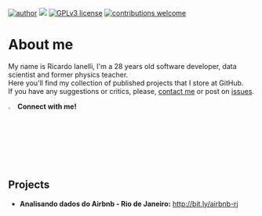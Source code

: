 [![author](https://img.shields.io/badge/author-ricardoianelli-red.svg)](https://www.linkedin.com/in/ricardoianelli/) 
[![](https://img.shields.io/badge/python-3.5+-blue.svg)](https://www.python.org/downloads/release/python-365/) 
[![GPLv3 license](https://img.shields.io/badge/License-GPLv3-blue.svg)](http://perso.crans.org/besson/LICENSE.html) 
[![contributions welcome](https://img.shields.io/badge/contributions-welcome-brightgreen.svg?style=flat)](https://github.com/ricardoianelli/portfolio-data-science/issues)
  
# About me
My name is Ricardo Ianelli, I'm a 28 years old software developer, data scientist and former physics teacher.  
Here you'll find my collection of published projects that I store at GitHub.  
If you have any suggestions or critics, please, [contact me](mailto:ricardoianelli@hotmail.com) or post on [issues](https://github.com/ricardoianelli/portfolio-data-science/issues).
  
[<img alt="LinkedIn - Ricardo Ianelli" width="3%" src="https://image.flaticon.com/icons/png/512/174/174857.png">](https://www.linkedin.com/in/ricardoianelli/) **Connect with me!**

## Projects

* **Analisando dados do Airbnb - Rio de Janeiro:** http://bit.ly/airbnb-rj

